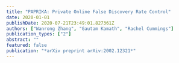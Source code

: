 ```yaml
---
title: "PAPRIKA: Private Online False Discovery Rate Control"
date: 2020-01-01
publishDate: 2020-07-21T23:49:01.827361Z
authors: ["Wanrong Zhang", "Gautam Kamath", "Rachel Cummings"]
publication_types: ["2"]
abstract: ""
featured: false
publication: "*arXiv preprint arXiv:2002.12321*"
---
```


